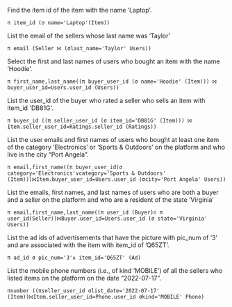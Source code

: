 
Find the item id of the item with the name ‘Laptop’. 

    π item_id (σ name='Laptop'(Item))


List the email of the sellers whose last name was ‘Taylor’

    π email (Seller ⨝ (σlast_name='Taylor' Users))
Select the first and last names of users who bought an item with the name ‘Hoodie’. 

    π first_name,last_name((π buyer_user_id (σ name='Hoodie' (Item))) ⨝ buyer_user_id=Users.user_id (Users))

List the user_id of the buyer who rated a seller who sells an item with item_id 'DB81G'. 

    π buyer_id ((π seller_user_id (σ item_id='DB81G' (Item))) ⨝ Item.seller_user_id=Ratings.seller_id (Ratings))

List the user emails and first names of users who bought at least one item of the category ‘Electronics’ or ‘Sports & Outdoors’ on the platform and who live in the city “Port Angela”. 

    π email,first_name((π buyer_user_id(σ category='Electronics'∨category='Sports & Outdoors' (Item)))⨝Item.buyer_user_id=Users.user_id (σcity='Port Angela' Users))

List the emails, first names, and last names of users who are both a buyer and a seller on the platform and who are a resident of the state ‘Virginia’ 

    π email,first_name,last_name((π user_id (Buyer)∩ π user_id(Seller))⨝Buyer.user_id=Users.user_id (σ state='Virginia' Users))

List the ad ids of advertisements that have the picture with pic_num of ‘3’ and are associated with the item with item_id of ’Q65ZT’. 

    π ad_id σ pic_num='3'∧ item_id='Q65ZT' (Ad)

List the mobile phone numbers (i.e., of kind ‘MOBILE’) of all the sellers who listed items on the platform on the date “2022-07-17”.

    πnumber ((πseller_user_id σlist_date='2022-07-17' (Item))⨝Item.seller_user_id=Phone.user_id σkind='MOBILE' Phone)

